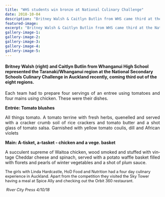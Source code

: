```yaml
---
title: "WHS students win bronze at National Culinary Challenge"
date: 2018-10-04
description: "Britney Walsh & Caitlyn Butlin from WHS came third at the National Secondary Schools Culinary Challenge in Auckland..."
featured-image: 
excerpt: "Britney Walsh & Caitlyn Butlin from WHS came third at the National Secondary Schools Culinary Challenge in Auckland recently."
gallery-image-1: 
gallery-image-2: 
gallery-image-3: 
gallery-image-4: 
gallery-image-5: 
---
```


<h4><span style="text-align: justify;">Britney Walsh (right) and&nbsp;</span><span style="text-align: justify;">Caitlyn Butlin</span><span style="text-align: justify;">&nbsp;</span><span style="text-align: justify;">from Whanganui High School represented the Taranaki/Whanganui region at the National Secondary Schools Culinary Challenge in Auckland recently, coming third out of the eight regions.</span></h4>
<p class="BasicParagraph" style="text-align: justify;"><span class="CharacterStyle1"><span lang="EN-GB">Each team had to prepare four servings of an entree using tomatoes and four mains using chicken. These were their dishes.</span></span></p>
<p class="BasicParagraph" style="text-align: justify;"><span class="CharacterStyle1"><strong><span lang="EN-GB">Entr&eacute;e: Tomato blushes</span></strong></span></p>
<p class="BasicParagraph" style="text-align: justify;"><span class="CharacterStyle1"><span lang="EN-GB">All things tomato. A tomato terrine with fresh herbs, quenelled and served with a cracker crumb soil of rice crackers and tomato butter and a shot glass of tomato salsa. Garnished with yellow tomato coulis, dill and African violets</span></span></p>
<p class="BasicParagraph" style="text-align: justify;"><span class="CharacterStyle1"><strong><span lang="EN-GB">Main: A-tisket, a-tasket - chicken and a vege. basket</span></strong></span></p>
<p class="BasicParagraph" style="text-align: justify;"><span class="CharacterStyle1"><span lang="EN-GB">A succulent supreme of Waitoa chicken, wood smoked and stuffed with vintage Cheddar cheese and spinach, served with a potato waffle basket filled with florets and pearls of winter vegetables and a shot of plum sauce.</span></span></p>
<p class="MsoNormal"><span class="CharacterStyle1"><span style="font-size: 9.5pt;">The girls with Linda Hardcastle, HoD Food and Nutrition had a four day culinary experience in Auckland. Apart from the competition they visited the Sky Tower having a meal at Spice Ally and checking out the Orbit 360 restaurant.</span></span></p>
<p class="MsoNormal"><em><span class="CharacterStyle1"><span style="font-size: 9.5pt;">&nbsp;River City Press 4/10/18</span></span></em></p>

